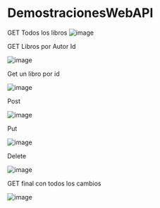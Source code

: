 # DemostracionesWebAPI
GET  Todos los libros
![image](https://user-images.githubusercontent.com/38269975/214085672-f709c4ff-6a1e-4f15-b2ca-aa604f983bd0.png)

GET Libros por Autor Id

![image](https://user-images.githubusercontent.com/38269975/214085813-dca4f7a5-a5a6-4f14-8f92-1bf4f4be2bda.png)


Get un libro por id

![image](https://user-images.githubusercontent.com/38269975/214086061-68f3ce91-191a-4879-a0cf-2985ff04e4bb.png)


Post

![image](https://user-images.githubusercontent.com/38269975/214086165-288d2358-e9b8-4962-86ac-41047e71e0a6.png)


Put

![image](https://user-images.githubusercontent.com/38269975/214087336-bc0dda1d-1ef6-46c9-9cfa-d5a8fb0c6751.png)



Delete

![image](https://user-images.githubusercontent.com/38269975/214086370-bfa9e474-406c-45a1-bdf4-7463e3b11c55.png)


GET final con todos los cambios 

![image](https://user-images.githubusercontent.com/38269975/214086542-934f82f5-061d-492c-b1a7-361382db2821.png)
